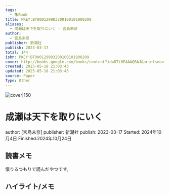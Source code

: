 ```yaml
---
tags:
  - 📚Book
title: PKEY:BT000129983200100101900209
aliases:
  - 成瀬は天下を取りにいく - 宮島未奈
author:
  - 宮島未奈
publisher: 新潮社
publish: 2023-03-17
total: 144
isbn: PKEY:BT000129983200100101900209
cover: http://books.google.com/books/content?id=DTi0EAAAQBAJ&printsec=frontcover&img=1&zoom=1&edge=curl&source=gbs_api
created: 2025-05-18 21:03:43
updated: 2025-05-18 21:03:43
source: Paper
Type: Other
---
```

![cover|150](http://books.google.com/books/content?id=DTi0EAAAQBAJ&printsec=frontcover&img=1&zoom=1&edge=curl&source=gbs_api)
# 成瀬は天下を取りにいく
author: [宮島未奈]
publisher: 新潮社
publish: 2023-03-17
Started: 2024年10月4日
Finished:2024年10月24日
## 読書メモ
借りるつもりで読んだやつです。
## ハイライト/メモ